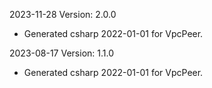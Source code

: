 2023-11-28 Version: 2.0.0
- Generated csharp 2022-01-01 for VpcPeer.

2023-08-17 Version: 1.1.0
- Generated csharp 2022-01-01 for VpcPeer.

